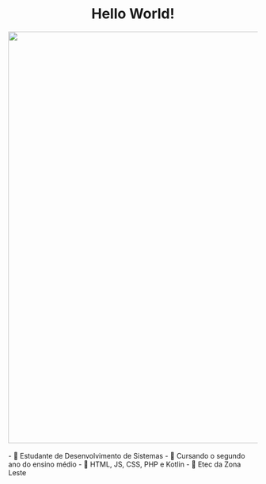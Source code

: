 <div align="center">
<h1>Hello World!</h1>
</div>


<div align="center">
<img src="https://user-images.githubusercontent.com/99843232/183812577-374a55e5-95d8-4e90-bf72-a33643a5e276.gif"  width="830px"/>
</div>

<div>
  &nbsp
  &nbsp
</div>
- 💭 Estudante de Desenvolvimento de Sistemas
- 💭 Cursando o segundo ano do ensino médio
- 💭 HTML, JS, CSS, PHP e Kotlin
- 💭 Etec da Zona Leste
